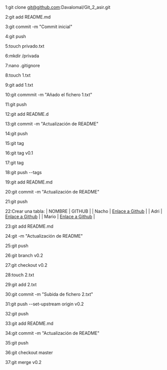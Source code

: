 1:git clone git@github.com:Davalomal/Git_2_asir.git

2:git add README.md

3:git commit -m "Commit inicial"

4:git push

5:touch privado.txt

6:mkdir /privada

7:nano .gitignore

8:touch 1.txt

9:git add 1.txt

10:git commmit -m "Añado el fichero 1.txt"

11:git push

12:git add README.d

13:git commit -m "Actualización de README"

14:git push

15:git tag

16:git tag v0.1

17:git tag

18:git push --tags

19:git add README.md

20:git commit -m "Actualización de README"

21:git push

22:Crear una tabla:
| NOMBRE | GITHUB |
| Nacho | [Enlace a Github](https://github.com/jrodrob861/git_2_asir) |
| Adri  | [Enlace a Github](https://github.com/areyjim770/git_2_asir) |
| Mario | [Enlace a Github](https://github.com/Mromvar767) |

23:git add README.md

24:git -m "Actualización de README"

25:git push

26:git branch v0.2

27:git checkout v0.2

28:touch 2.txt

29:git add 2.txt

30:git commit -m "Subida de fichero 2.txt"

31:git push --set-upstream origin v0.2

32:git push

33:git add README.md

34:git commit -m "Actualización de README"

35:git push

36:git checkout master

37:git merge v0.2
